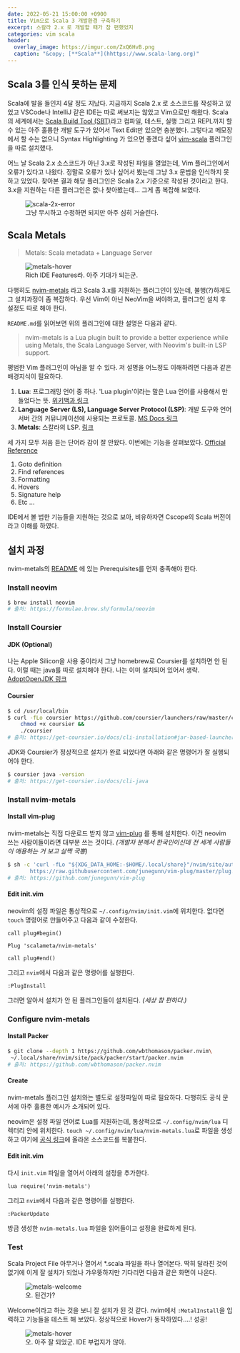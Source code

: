 ```yaml
---
date: 2022-05-21 15:00:00 +0900
title: Vim으로 Scala 3 개발환경 구축하기
excerpt: 스칼라 2.x 로 개발할 때가 참 편했었지
categories: vim scala
header:
  overlay_image: https://imgur.com/ZxQ6HvB.png
  caption: "&copy; [**Scala**](hhttps://www.scala-lang.org)"
---
```


## Scala 3를 인식 못하는 문제

Scala에 발을 들인지 4달 정도 지났다. 지금까지 Scala 2.x 로 소스코드를 작성하고
있었고 VSCode나 IntelliJ 같은 IDE는 따로 써보지는 않았고 Vim으로만 해왔다.
Scala의 세계에서는 [Scala Build Tool (SBT)](https://www.scala-sbt.org)라고
컴파일, 테스트, 실행 그리고 REPL까지 할 수 있는 아주 훌륭한 개발 도구가 있어서
Text Edit만 있으면 충분했다. 그렇다고 메모장에서 할 수는 없으니 Syntax Highlighting
가 있으면 좋겠다 싶어 [vim-scala](https://github.com/derekwyatt/vim-scala)
플러그인을 따로 설치했다.

어느 날 Scala 2.x 소스코드가 아닌 3.x로 작성된 파일을 열었는데, Vim 플러그인에서
오류가 있다고 나왔다. 정말로 오류가 있나 싶어서 봤는데 그냥 3.x 문법을 인식하지
못 하고 있었다. 찾아본 결과 해당 플러그인은 Scala 2.x 기준으로 작성된 것이라고
한다. 3.x을 지원하는 다른 플러그인은 없나 찾아봤는데... 그게 좀 복잡해 보였다.

<figure>
  <img src="https://imgur.com/q8jKKJo.png"
       alt="scala-2x-error">
  <figcaption>그냥 무시하고 수정하면 되지만 아주 심히 거슬린다.</figcaption>
</figure>

## Scala Metals

> Metals: Scala metadata + Language Server

<figure>
  <img src="https://imgur.com/gqTyC2L.png"
       alt="metals-hover">
  <figcaption>Rich IDE Features라. 아주 기대가 되는군.</figcaption>
</figure>

다행히도 [nvim-metals](https://github.com/scalameta/nvim-metals)
라고 Scala 3.x를 지원하는 플러그인이 있는데, 불행(?)하게도 그 설치과정이 좀
복잡하다. 우선 Vim이 아닌 NeoVim을 써야하고, 플러그인 설치 후 설정도 따로 해아
한다.

`README.md`를 읽어보면 위의 플러그인에 대한 설명은 다음과 같다.

> nvim-metals is a Lua plugin built to provide a better experience
> while using Metals, the Scala Language Server, with
> Neovim's built-in LSP support.

평범한 Vim 플러그인이 아님을 알 수 있다. 저 설명을 어느정도 이해하려면 다음과 같은
배경지식이 필요하다.

1. **Lua**: 프로그래밍 언어 중 하나.
'Lua plugin'이라는 말은 Lua 언어를 사용해서 만들었다는 뜻.
[위키백과 링크](https://en.wikipedia.org/wiki/Lua_(programming_language))
1. **Language Server (LS), Language Server Protocol (LSP)**:
개발 도구와 언어 서버 간의 커뮤니케이션에 사용되는 프로토콜.
[MS Docs 링크](https://docs.microsoft.com/ko-kr/visualstudio/extensibility/language-server-protocol?view=vs-2022)
1. **Metals**: 스칼라의 LSP. [링크](https://scalameta.org/metals/)

세 가지 모두 처음 듣는 단어라 감이 잘 안왔다. 이번에는 기능을 살펴보았다.
[Official Reference](https://github.com/scalameta/nvim-metals/discussions/279)

1. Goto definition
1. Find references
1. Formatting
1. Hovers
1. Signature help
1. Etc ...

IDE에서 볼 법한 기능들을 지원하는 것으로 보아, 비유하자면 Cscope의 Scala 버전이라고
이해를 하였다.

## 설치 과정

nvim-metals의 [README](https://github.com/scalameta/nvim-metals/blob/main/README.md)
에 있는 Prerequisites를 먼저 충족해야 한다.

### Install neovim

```sh
$ brew install neovim
# 출처: https://formulae.brew.sh/formula/neovim
```

### Install Coursier

#### JDK (Optional)

나는 Apple Silicon을 사용 중이라서 그냥 homebrew로 Coursier를 설치하면 안 된다.
이럴 때는 java를 따로 설치해야 한다. 나는 이미 설치되어 있어서 생략.
[AdoptOpenJDK 링크](https://adoptopenjdk.net/releases.html)

#### Coursier

```sh
$ cd /usr/local/bin
$ curl -fLo coursier https://github.com/coursier/launchers/raw/master/coursier &&
    chmod +x coursier &&
    ./coursier
# 출처: https://get-coursier.io/docs/cli-installation#jar-based-launcher
```

JDK와 Coursier가 정상적으로 설치가 완료 되었다면 아래와 같은 명령어가 잘
실행되어야 한다.

```sh
$ coursier java -version
# 출처: https://get-coursier.io/docs/cli-java
```

### Install nvim-metals

#### Install vim-plug

nvim-metals는 직접 다운로드 받지 않고 [vim-plug](https://github.com/junegunn/vim-plug)
를 통해 설치한다. 이건 neovim 쓰는 사람이들이라면 대부분 쓰는 것이다.
*(개발자 분께서 한국인이신데 전 세계 사람들이 애용하는 거 보고 살짝 국뽕)*

```sh
$ sh -c 'curl -fLo "${XDG_DATA_HOME:-$HOME/.local/share}"/nvim/site/autoload/plug.vim --create-dirs \
       https://raw.githubusercontent.com/junegunn/vim-plug/master/plug.vim'
# 출처: https://github.com/junegunn/vim-plug
```

#### Edit init.vim

neovim의 설정 파일은 통상적으로 `~/.config/nvim/init.vim`에 위치한다.
없다면 `touch` 명령어로 만들어주고 다음과 같이 수정한다.

```vim
call plug#begin()

Plug 'scalameta/nvim-metals'

call plug#end()
```

그리고 `nvim`에서 다음과 같은 명령어를 실행한다.

```
:PlugInstall
```

그러면 알아서 설치가 안 된 플러그인들이 설치된다. *(세상 참 편하다.)*

### Configure nvim-metals

#### Install Packer

```sh
$ git clone --depth 1 https://github.com/wbthomason/packer.nvim\
 ~/.local/share/nvim/site/pack/packer/start/packer.nvim
# 출처: https://github.com/wbthomason/packer.nvim
```

#### Create

nvim-metals 플러그인 설치와는 별도로 설정파일이 따로 필요하다. 다행히도
공식 문서에 아주 훌륭한 예시가 소개되어 있다.

neovim은 설정 파일 언어로 Lua를 지원하는데, 통상적으로 `~/.config/nvim/lua`
디렉터리 안에 위치한다. `touch ~/.config/nvim/lua/nvim-metals.lua`로
파일을 생성하고 여기에 [공식 링크](https://github.com/scalameta/nvim-metals/discussions/39)에 올라온 소스코드를 복붙한다.

#### Edit init.vim

다시 `init.vim` 파일을 열어서 아래의 설정을 추가한다.

```vim
lua require('nvim-metals')
```

그리고 `nvim`에서 다음과 같은 명령어를 실행한다.

```
:PackerUpdate
```

방금 생성한 `nvim-metals.lua` 파일을 읽어들이고 설정을 완료하게 된다.

### Test

Scala Project File 아무거나 열어서 *.scala 파일을 하나 열어본다.
딱히 달라진 것이 없기에 이게 잘 설치가 되었나 갸우뚱하지만 기다리면 다음과 같은
화면이 나온다.

<figure>
  <img src="https://imgur.com/yyAcKGc.png"
       alt="metals-welcome">
  <figcaption>오. 된건가?</figcaption>
</figure>

Welcome이라고 하는 것을 보니 잘 설치가 된 것 같다. nvim에서 `:MetalInstall`을
입력하고 기능들을 테스트 해 보았다. 정상적으로 Hover가 동작하였다....! 성공!

<figure>
  <img src="https://imgur.com/DsfCLmb.png"
       alt="metals-hover">
  <figcaption>오. 아주 잘 되었군. IDE 부럽지가 않아.</figcaption>
</figure>
